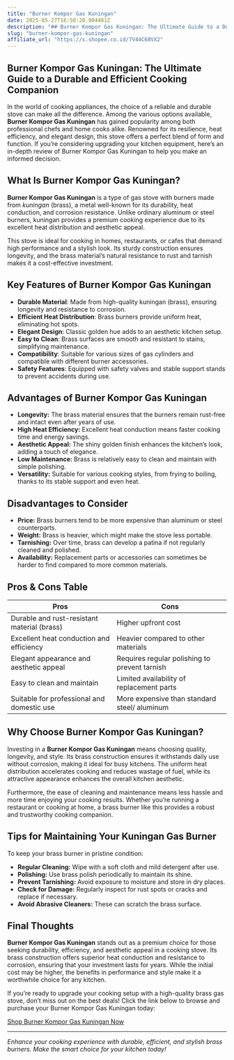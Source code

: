 ```yaml
---
title: "Burner Kompor Gas Kuningan"
date: 2025-05-27T16:50:20.904481Z
description: "## Burner Kompor Gas Kuningan: The Ultimate Guide to a Durable and Efficient Cooking Companion..."
slug: "burner-kompor-gas-kuningan"
affiliate_url: "https://s.shopee.co.id/7V44C68VX2"
---
```

## Burner Kompor Gas Kuningan: The Ultimate Guide to a Durable and Efficient Cooking Companion

In the world of cooking appliances, the choice of a reliable and durable stove can make all the difference. Among the various options available, **Burner Kompor Gas Kuningan** has gained popularity among both professional chefs and home cooks alike. Renowned for its resilience, heat efficiency, and elegant design, this stove offers a perfect blend of form and function. If you’re considering upgrading your kitchen equipment, here’s an in-depth review of Burner Kompor Gas Kuningan to help you make an informed decision.

## What Is Burner Kompor Gas Kuningan?

**Burner Kompor Gas Kuningan** is a type of gas stove with burners made from *kuningan* (brass), a metal well-known for its durability, heat conduction, and corrosion resistance. Unlike ordinary aluminum or steel burners, kuningan provides a premium cooking experience due to its excellent heat distribution and aesthetic appeal.

This stove is ideal for cooking in homes, restaurants, or cafes that demand high performance and a stylish look. Its sturdy construction ensures longevity, and the brass material’s natural resistance to rust and tarnish makes it a cost-effective investment.

## Key Features of Burner Kompor Gas Kuningan

- **Durable Material**: Made from high-quality kuningan (brass), ensuring longevity and resistance to corrosion.
- **Efficient Heat Distribution**: Brass burners provide uniform heat, eliminating hot spots.
- **Elegant Design**: Classic golden hue adds to an aesthetic kitchen setup.
- **Easy to Clean**: Brass surfaces are smooth and resistant to stains, simplifying maintenance.
- **Compatibility**: Suitable for various sizes of gas cylinders and compatible with different burner accessories.
- **Safety Features**: Equipped with safety valves and stable support stands to prevent accidents during use.

## Advantages of Burner Kompor Gas Kuningan

- **Longevity:** The brass material ensures that the burners remain rust-free and intact even after years of use.
- **High Heat Efficiency:** Excellent heat conduction means faster cooking time and energy savings.
- **Aesthetic Appeal:** The shiny golden finish enhances the kitchen’s look, adding a touch of elegance.
- **Low Maintenance:** Brass is relatively easy to clean and maintain with simple polishing.
- **Versatility:** Suitable for various cooking styles, from frying to boiling, thanks to its stable support and even heat.

## Disadvantages to Consider

- **Price:** Brass burners tend to be more expensive than aluminum or steel counterparts.
- **Weight:** Brass is heavier, which might make the stove less portable.
- **Tarnishing:** Over time, brass can develop a patina if not regularly cleaned and polished.
- **Availability:** Replacement parts or accessories can sometimes be harder to find compared to more common materials.

## Pros & Cons Table

| Pros                                              | Cons                                               |
|---------------------------------------------------|----------------------------------------------------|
| Durable and rust-resistant material (brass)     | Higher upfront cost                              |
| Excellent heat conduction and efficiency        | Heavier compared to other materials              |
| Elegant appearance and aesthetic appeal         | Requires regular polishing to prevent tarnish  |
| Easy to clean and maintain                       | Limited availability of replacement parts     |
| Suitable for professional and domestic use      | More expensive than standard steel/ aluminum  |

## Why Choose Burner Kompor Gas Kuningan?

Investing in a **Burner Kompor Gas Kuningan** means choosing quality, longevity, and style. Its brass construction ensures it withstands daily use without corrosion, making it ideal for busy kitchens. The uniform heat distribution accelerates cooking and reduces wastage of fuel, while its attractive appearance enhances the overall kitchen aesthetic.

Furthermore, the ease of cleaning and maintenance means less hassle and more time enjoying your cooking results. Whether you’re running a restaurant or cooking at home, a brass burner like this provides a robust and trustworthy cooking companion.

## Tips for Maintaining Your Kuningan Gas Burner

To keep your brass burner in pristine condition:
- **Regular Cleaning:** Wipe with a soft cloth and mild detergent after use.
- **Polishing:** Use brass polish periodically to maintain its shine.
- **Prevent Tarnishing:** Avoid exposure to moisture and store in dry places.
- **Check for Damage:** Regularly inspect for rust spots or cracks and replace if necessary.
- **Avoid Abrasive Cleaners:** These can scratch the brass surface.

## Final Thoughts

**Burner Kompor Gas Kuningan** stands out as a premium choice for those seeking durability, efficiency, and aesthetic appeal in a cooking stove. Its brass construction offers superior heat conduction and resistance to corrosion, ensuring that your investment lasts for years. While the initial cost may be higher, the benefits in performance and style make it a worthwhile choice for any kitchen.

If you’re ready to upgrade your cooking setup with a high-quality brass gas stove, don’t miss out on the best deals! Click the link below to browse and purchase your Burner Kompor Gas Kuningan today:

[Shop Burner Kompor Gas Kuningan Now](https://s.shopee.co.id/7V44C68VX2)

---

*Enhance your cooking experience with durable, efficient, and stylish brass burners. Make the smart choice for your kitchen today!*